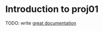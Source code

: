 # Introduction to proj01

TODO: write [great documentation](http://jacobian.org/writing/what-to-write/)
